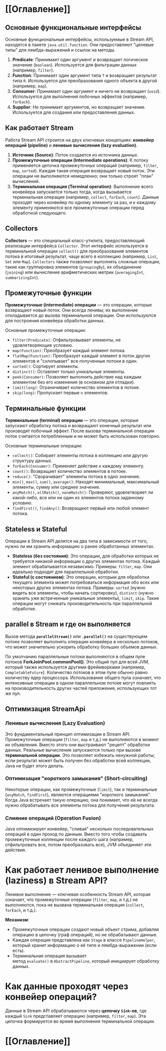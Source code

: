 # [[Оглавление]]

## Основные функциональные интерфейсы

Основные функциональные интерфейсы, используемые в Stream API, находятся в пакете `java.util.function`. Они предоставляют "целевые типы" для лямбда-выражений и ссылок на методы.

1. **Predicate**: Принимает один аргумент и возвращает логическое значение (`boolean`). Используется для фильтрации данных (например, `filter`).
2. **Function**: Принимает один аргумент типа `T` и возвращает результат типа `R`. Используется для преобразования одного объекта в другой (например, `map`).
3. **Consumer**: Принимает один аргумент и ничего не возвращает (`void`). Используется для выполнения побочных эффектов (например, `forEach`).
4. **Supplier**: Не принимает аргументов, но возвращает значение. Используется для создания или предоставления данных.
## Как работает Stream

Работа Stream API строится на двух ключевых концепциях: **конвейер операций (pipeline)** и **ленивые вычисления (lazy evaluation)**.

1. **Источник (Source)**: Поток создается из источника данных.
2. **Промежуточные операции (Intermediate operations)**: К потоку применяется цепочка промежуточных операций (например, `filter`, `map`, `sorted`). Каждая такая операция возвращает новый поток. Эти операции не выполняются немедленно; они только строят "план" вычислений.
3. **Терминальная операция (Terminal operation)**: Выполнение всего конвейера запускается только тогда, когда вызывается терминальная операция (например, `collect`, `forEach`, `count`). Данные проходят через конвейер по одному элементу за раз, и к каждому элементу применяются все промежуточные операции перед обработкой следующего.
## Collectors

**Collectors** — это специальный класс-утилита, предоставляющий реализации интерфейса `Collector`. Этот интерфейс используется в терминальной операции `collect()` для преобразования элементов потока в итоговый результат, чаще всего в коллекцию (например, `List`, `Set` или `Map`). `Collectors` также позволяют выполнять сложные операции, такие как группировка элементов (`groupingBy`), их объединение (`joining`) или вычисление арифметических метрик (`averagingInt`, `summarizingInt`).
## Промежуточные функции

**Промежуточные (intermediate) операции** — это операции, которые возвращают новый поток. Они всегда ленивы; их выполнение откладывается до вызова терминальной операции. Они используются для построения конвейера обработки данных.

Основные промежуточные операции:
- `filter(Predicate)`: Отфильтровывает элементы, не удовлетворяющие условию.
- `map(Function)`: Преобразует каждый элемент потока.
- `flatMap(Function)`: Преобразует каждый элемент в поток других элементов и "схлопывает" все полученные потоки в один.
- `sorted()`: Сортирует элементы.
- `distinct()`: Оставляет только уникальные элементы.
- `peek(Consumer)`: Позволяет выполнить действие над каждым элементом без его изменения (в основном для отладки).
- `limit(long)`: Ограничивает количество элементов в потоке.
- `skip(long)`: Пропускает первые `n` элементов.
## Терминальные функции

**Терминальные (terminal) операции** — это операции, которые запускают обработку потока и возвращают конечный результат или производят побочный эффект. После вызова терминальной операции поток считается потребленным и не может быть использован повторно.

Основные терминальные операции:

- `collect()`: Собирает элементы потока в коллекцию или другую структуру данных.
- `forEach(Consumer)`: Применяет действие к каждому элементу.
- `count()`: Возвращает количество элементов в потоке.
- `reduce()`: "Сворачивает" элементы потока в одно значение.
- `min()`, `max()`, `sum()`, `average()`: Находят минимальный, максимальный элементы, сумму или среднее значение.
- `anyMatch()`, `allMatch()`, `noneMatch()`: Проверяют, удовлетворяет ли какой-либо, все или ни один из элементов потока заданному условию.
- `findFirst()`, `findAny()`: Возвращают первый или любой элемент потока.
## Stateless и Stateful

Операции в Stream API делятся на два типа в зависимости от того, нужно ли им хранить информацию о ранее обработанных элементах.

- **Stateless (без состояния)**: Это операции, для обработки которых не требуется никакой информации о других элементах потока. Каждый элемент обрабатывается независимо. Примеры: `filter`, `map`. Они идеально подходят для параллельной обработки.
- **Stateful (с состоянием)**: Это операции, которым для обработки текущего элемента может потребоваться информация обо всех или некоторых других элементах потока. Примеры: `sorted` (нужно видеть все элементы, чтобы начать сортировку), `distinct` (нужно хранить уже встреченные уникальные элементы), `limit`, `skip`. Такие операции могут снижать производительность при параллельной обработке.
## parallel в Stream и где он выполняется

Вызов метода **`parallelStream()`** или **`.parallel()`** на существующем потоке позволяет выполнять операции конвейера в несколько потоков, что может значительно ускорить обработку больших объемов данных.

По умолчанию параллельные потоки выполняются в общем пуле потоков **ForkJoinPool.commonPool()**. Это общий пул для всей JVM, который также используется другими фреймворками (например, `CompletableFuture`). Количество потоков в этом пуле обычно равно количеству ядер процессора. Использование общего пула означает, что интенсивные операции в одном параллельном потоке могут повлиять на производительность других частей приложения, использующих тот же пул.
## Оптимизация StreamApi

### Ленивые вычисления (Lazy Evaluation)

Это фундаментальный принцип оптимизации в Stream API. Промежуточные операции (`filter`, `map` и т.д.) не выполняются в момент их объявления. Вместо этого они выстраивают "рецепт" обработки данных. Реальные вычисления запускаются только при вызове **терминальной операции**. Это позволяет избежать ненужной работы; если результат может быть получен без обработки всей коллекции, Java не будет этого делать.
### Оптимизация "короткого замыкания" (Short-circuiting)

Некоторые операции, как промежуточные (`limit`), так и терминальные (`anyMatch`, `findFirst`), являются операциями "короткого замыкания". Когда Java встречает такую операцию, она понимает, что ей не всегда нужно обрабатывать все элементы потока для получения результата.
### Слияние операций (Operation Fusion)

Java оптимизирует конвейер, "сливая" несколько последовательных операций в один проход по данным. Вместо того чтобы создавать промежуточные коллекции после каждого шага (например, отфильтровать все, потом преобразовать все), JVM объединяет эти действия.

# Как работает ленивое выполнение (laziness) в Stream API?

Ленивое выполнение — ключевая особенность Stream API, которая означает, что промежуточные операции (`filter`, `map`, и т.д.) не выполняются, пока не вызвана терминальная операция (`collect`, `forEach`, и т.д.).

**Механизм**:
- Промежуточные операции создают новый объект стрима, добавляя операцию в цепочку (граф операций), но не обрабатывают данные.
- Каждая операция представлена как `Stage` в классе `PipelineHelper`, который хранит информацию о её типе и лямбда-выражении (если есть).
- Терминальная операция вызывает метод `evaluate()` в `AbstractPipeline`, который инициирует обработку данных.

# Как данные проходят через конвейер операций?

Данные в Stream API обрабатываются через **цепочку `Sink`-ов**, где каждый `Sink` представляет операцию (например, `filter`, `map`). Эта цепочка формируется во время выполнения терминальной операции.

# [[Оглавление]]